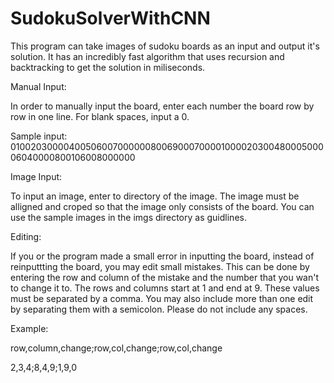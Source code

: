 # SudokuSolverWithCNN
This program can take images of sudoku boards as an input and output it's solution. It has an incredibly fast algorithm that uses recursion and backtracking to get the solution in miliseconds.

Manual Input:

In order to manually input the board, enter each number the board row by row in one line. For blank spaces, input a 0.

Sample input: 010020300004005060070000008006900070000100002030048000500006040000800106008000000



Image Input:

To input an image, enter to directory of the image. The image must be alligned and croped so that the image only consists of the board. You can use the sample images in the imgs directory as guidlines.



Editing:

If you or the program made a small error in inputting the board, instead of reinputtting the board, you may edit small mistakes. This can be done by entering the row and column of the mistake and the number that you wan't to change it to. The rows and columns start at 1 and end at 9. These values must be separated by a comma. You may also include more than one edit by separating them with a semicolon. Please do not include any spaces.

Example: 

row,column,change;row,col,change;row,col,change

2,3,4;8,4,9;1,9,0

